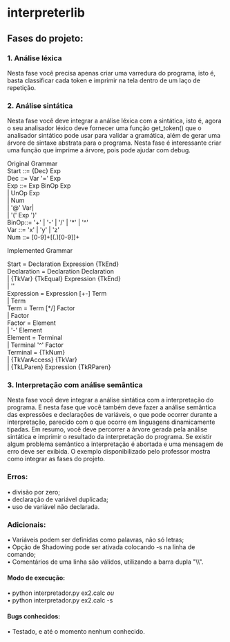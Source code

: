 # interpreterlib

## Fases do projeto:

### 1. Análise léxica
Nesta fase você precisa apenas criar uma varredura do programa, isto é, basta classificar cada token e imprimir na tela dentro de um laço de repetição.

### 2. Análise sintática
Nesta fase você deve integrar a análise léxica com a sintática, isto é, agora o seu analisador léxico deve fornecer uma função get_token() que o analisador sintático pode usar para validar a gramática, além de gerar uma árvore de sintaxe abstrata para o programa. Nesta fase é interessante criar uma função que imprime a árvore, pois pode ajudar com debug.

Original Grammar  
 Start ::= {Dec} Exp  
 Dec  ::= Var '=' Exp  
 Exp  ::= Exp BinOp Exp  
		  | UnOp Exp  
		  | Num  
		  | '@' Var|  
	    | '(' Exp ')'  
 BinOp::= '+' | '-' | '/' | '\*' | '^'  
 Var  ::= 'x' | 'y' | 'z'  
 Num	::= [0-9]+[(.)[0-9]]+  

 Implemented Grammar   

 Start = Declaration Expression {TkEnd}   
 Declaration = Declaration Declaration   
         | {TkVar} {TkEqual} Expression {TkEnd}   
         | ''   
 Expression = Expression [+-] Term   
         | Term   
 Term = Term [\*/] Factor   
         | Factor   
 Factor = Element   
         | '-' Element   
 Element = Terminal   
         | Terminal '^' Factor   
 Terminal = {TkNum}   
         | {TkVarAccess} {TkVar}   
         | {TkLParen} Expression {TkRParen}   


### 3. Interpretação com análise semântica
Nesta fase você deve integrar a análise sintática com a interpretação do programa. E nesta fase que você também deve fazer a análise semântica das expressões e declarações de variáveis, o que pode ocorrer durante a interpretação, parecido com o que ocorre em linguagens dinamicamente tipadas. Em resumo, você deve percorrer a árvore gerada pela análise sintática e imprimir o resultado da interpretação do programa. Se existir algum problema semântico a interpretação é abortada e uma mensagem de erro deve ser exibida. O exemplo disponibilizado pelo professor mostra como integrar as fases do projeto.

### Erros:
• divisão por zero;     
• declaração de variável duplicada;     
• uso de variável não declarada.     

### Adicionais:
• Variáveis podem ser definidas como palavras, não só letras;   
• Opção de Shadowing pode ser ativada colocando -s na linha de comando;   
• Comentários de uma linha são válidos, utilizando a barra dupla "\\\\".   

#### Modo de execução:   
• python interpretador.py ex2.calc *ou*        
• python interpretador.py ex2.calc -s   

#### Bugs conhecidos:
• Testado, e até o momento nenhum conhecido.